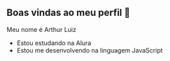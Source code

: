 ## Boas vindas ao meu perfil 🎱

 Meu nome é Arthur Luiz

 - Estou estudando na Alura
 - Estou me desenvolvendo na linguagem JavaScript

